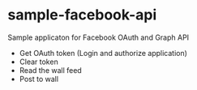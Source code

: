 sample-facebook-api
===================

Sample applicaton for Facebook OAuth and Graph API
* Get OAuth token (Login and authorize application)
* Clear token
* Read the wall feed
* Post to wall
